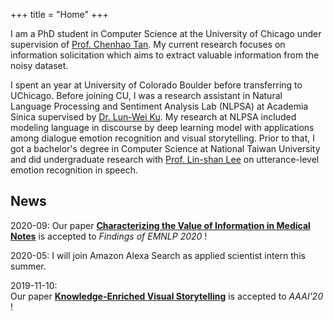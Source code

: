 +++
title = "Home"
+++

I am a PhD student in Computer Science at the University of Chicago under supervision of [Prof. Chenhao Tan](https://chenhaot.com). My current research focuses on information solicitation which aims to extract valuable information from the noisy dataset.

I spent an year at University of Colorado Boulder before transferring to UChicago. 
Before joining CU, I was a research assistant in Natural Language Processing and Sentiment Analysis Lab (NLPSA) at Academia Sinica supervised by [Dr. Lun-Wei Ku](https://www.iis.sinica.edu.tw/pages/lwku/). 
My research at NLPSA included modeling language in discourse by deep learning model with applications among dialogue emotion recognition and visual storytelling. 
Prior to that, I got a bachelor's degree in Computer Science at National Taiwan University and did undergraduate research with [Prof. Lin-shan Lee](http://speech.ee.ntu.edu.tw/previous_version/lslNew.htm) on utterance-level emotion recognition in speech.

## News
2020-09: Our paper [**Characterizing the Value of Information in Medical Notes**](https://arxiv.org/pdf/2010.03574.pdf) is accepted to *Findings of EMNLP 2020* !

2020-05: I will join Amazon Alexa Search as applied scientist intern this summer.

2019-11-10:  
Our paper [**Knowledge-Enriched Visual Storytelling**](https://arxiv.org/abs/1912.01496) is accepted to *AAAI'20* !